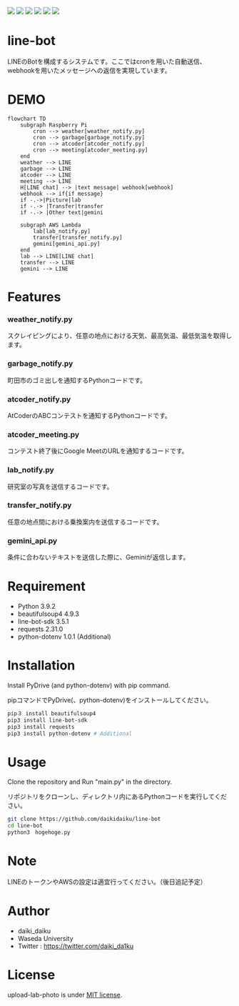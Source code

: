 <p>
<img src="https://img.shields.io/badge/-Python-F9DC3E.svg?logo=python&style=flat">
<img src="https://img.shields.io/badge/-Raspberry%20Pi-C51A4A.svg?logo=raspberry-pi&style=flat">
<img src="https://img.shields.io/badge/-Visual%20Studio%20Code-007ACC.svg?logo=visual-studio-code&style=flat">
<img src="https://img.shields.io/badge/-GitHub-181717.svg?logo=github&style=flat">
<img src="https://img.shields.io/badge/-AWS Lambda-FFFFFF.svg?logo=AWSLambda&style=flat">
<img src="https://img.shields.io/badge/-LINE-FFFFFF.svg?logo=LINE&style=flat">
</p>

# line-bot

LINEのBotを構成するシステムです。ここではcronを用いた自動送信、webhookを用いたメッセージへの返信を実現しています。

# DEMO
```mermaid
flowchart TD
    subgraph Raspberry Pi
        cron --> weather[weather_notify.py]
        cron --> garbage[garbage_notify.py]
        cron --> atcoder[atcoder_notify.py]
        cron --> meeting[atcoder_meeting.py]
    end
    weather --> LINE
    garbage --> LINE
    atcoder --> LINE
    meeting --> LINE
    H[LINE chat] --> |text message| webhook[webhook]
    webhook --> if{if message}
    if -.->|Picture|lab
    if -.-> |Transfer|transfer
    if -.-> |Other text|gemini

    subgraph AWS Lambda
        lab[lab_notify.py]
        transfer[transfer_notify.py]
        gemini[gemini_api.py]
    end
    lab --> LINE[LINE chat]
    transfer --> LINE
    gemini --> LINE

``` 

# Features
### weather_notify.py
スクレイピングにより、任意の地点における天気、最高気温、最低気温を取得します。
### garbage_notify.py
町田市のゴミ出しを通知するPythonコードです。
### atcoder_notify.py
AtCoderのABCコンテストを通知するPythonコードです。
### atcoder_meeting.py
コンテスト終了後にGoogle MeetのURLを通知するコードです。
### lab_notify.py
研究室の写真を送信するコードです。
### transfer_notify.py
任意の地点間における乗換案内を送信するコードです。
### gemini_api.py
条件に合わないテキストを送信した際に、Geminiが返信します。

# Requirement

* Python 3.9.2
* beautifulsoup4 4.9.3
* line-bot-sdk 3.5.1
* requests 2.31.0
* python-dotenv 1.0.1 (Additional)

# Installation

Install PyDrive (and python-dotenv) with pip command.

pipコマンドでPyDrive(、python-dotenv)をインストールしてください。

```bash
pip３ install beautifulsoup4
pip3 install line-bot-sdk
pip3 install requests
pip3 install python-dotenv # Additional
```

# Usage
Clone the repository and Run "main.py" in the directory.

リポジトリをクローンし、ディレクトリ内にあるPythonコードを実行してください。

```bash
git clone https://github.com/daikidaiku/line-bot
cd line-bot
python3　hogehoge.py
```

# Note

LINEのトークンやAWSの設定は適宜行ってください。（後日追記予定）

# Author

* daiki_daiku
* Waseda University
* Twitter : https://twitter.com/daiki_da1ku

# License

upload-lab-photo is under [MIT license](https://en.wikipedia.org/wiki/MIT_License).